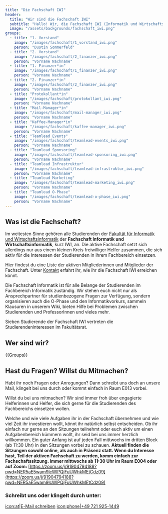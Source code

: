 ```yaml
---
title: "Die Fachschaft IWI"
header:
  title: "Wir sind die Fachschaft IWI"
  subtitle: "Hallo! Wir, die Fachschaft IWI (Informatik und Wirtschaftsinformatik), stellen uns auf dieser Seite vor. Hier findest du also Informationen zu uns und wie du uns erreichen kannst. Möchtest du mitmachen oder hast du Fragen und Anregungen? Wir freuen uns auf deine Nachricht."
  image: "/assets/backgrounds/fachschaft_iwi.png"
groups:
  - title: "1. Vorstand"
    image: "/images/fachschaft/1_vorstand_iwi.png"
    person: "Dustin Sommerfeld"
  - title: "2. Vorstand"
    image: "/images/fachschaft/2_finanzer_iwi.png"
    person: "Vorname Nachname"
  - title: "1. Finanzer*in"
    image: "/images/fachschaft/1_finanzer_iwi.png"
    person: "Vorname Nachname"
  - title: "2. Finanzer*in"
    image: "/images/fachschaft/2_finanzer_iwi.png"
    person: "Vorname Nachname"
  - title: "Protokollant*in"
    image: "/images/fachschaft/protokollant_iwi.png"
    person: "Vorname Nachname"
  - title: "Mail-Manager*in"
    image: "/images/fachschaft/mail-manager_iwi.png"
    person: "Vorname Nachname"
  - title: "Kaffee-Manager*in"
    image: "/images/fachschaft/kaffee-manager_iwi.png"
    person: "Vorname Nachname"
  - title: "Teamlead Events"
    image: "/images/fachschaft/teamlead-events_iwi.png"
    person: "Vorname Nachname"
  - title: "Teamlead Sponsoring"
    image: "/images/fachschaft/teamlead-sponsoring_iwi.png"
    person: "Vorname Nachname"
  - title: "Teamlead Infrastruktur"
    image: "/images/fachschaft/teamlead-infrastruktur_iwi.png"
    person: "Vorname Nachname"
  - title: "Teamlead Marketing"
    image: "/images/fachschaft/teamlead-marketing_iwi.png"
    person: "Vorname Nachname"
  - title: "Teamlead O-Phase"
    image: "/images/fachschaft/teamlead-o-phase_iwi.png"
    person: "Vorname Nachname"
---
```


## Was ist die Fachschaft?

Im weitesten Sinne gehören alle Studierenden der [Fakultät für Informatik und Wirtschaftsinformatik](https://www.h-ka.de/die-hochschule-karlsruhe/fakultaeten/informatik-und-wirtschaftsinformatik/ueberblick) der **Fachschaft Informatik und Wirtschaftsinformatik**, kurz IWI, an. Die aktive Fachschaft setzt sich allerdings nur aus einem kleinen Kreis freiwilliger Helfer zusammen, die sich aktiv für die Interessen der Studierenden in ihrem Fachbereich einsetzen.

Hier findest du eine Liste der aktiven Mitgliederinnen und Mitglieder der Fachschaft. Unter [Kontakt](kontakt) erfahrt ihr, wie ihr die Fachschaft IWI erreichen könnt.

Die Fachschaft Informatik ist für alle Belange der Studierenden im Fachbereich Informatik zuständig. Wir stehen euch nicht nur als Ansprechpartner für studienbezogene Fragen zur Verfügung, sondern organisieren auch die O-Phase und den Informatikvorkurs, sammeln Klausuren in unserem Wiki, bieten Hilfe bei Problemen zwischen Studierenden und ProfessorInnen und vieles mehr.

Sieben Studierende der Fachschaft IWI vertreten die Studierendeninteressen im Fakultätsrat.

## Wer sind wir?

{{Groups}}

## Hast du Fragen? Willst du Mitmachen?

Habt ihr noch Fragen oder Anregungen? Dann schreibt uns doch an unsere Mail, klingelt bei uns durch oder kommt einfach in Raum E013 vorbei.

Willst du bei uns mitmachen? Wir sind immer froh über engagierte Helferinnen und Helfer, die sich gerne für die Studierenden des Fachbereichs einsetzen wollen.

Welche und wie viele Aufgaben ihr in der Fachschaft übernehmen und wie viel Zeit ihr investieren wollt, könnt ihr natürlich selbst entscheiden. Ob ihr einfach nur gerne an den Sitzungen teilnehmt oder euch aktiv um einen Aufgabenbereich kümmern wollt, ihr seid bei uns immer herzlich willkommen. Ein guter Anfang ist auf jeden Fall mittwochs im dritten Block (ab 11:30 Uhr) in den Sitzungen vorbei zu schauen. **Aktuell finden die Sitzungen sowohl online, als auch in Präsenz statt. Wenn du Interesse hast, Teil der aktiven Fachschaft zu werden, komm einfach zur Fachschaftssitzung. Immer mittwochs ab 11:30 Uhr im Raum E004 oder auf Zoom:** [https://zoom.us/j/91904794188?pwd=NER5aE5wam9lcWlPQjFuUWhkMEtCdz09](https://zoom.us/j/91904794188?pwd=NER5aE5wam9lcWlPQjFuUWhkMEtCdz09)

### Schreibt uns oder klingelt durch unter:

[icon:at|E-Mail schreiben](/scripts/email.php?address=kontakt)
[icon:phone|+49 721 925-1449](tel:+497219251449)
